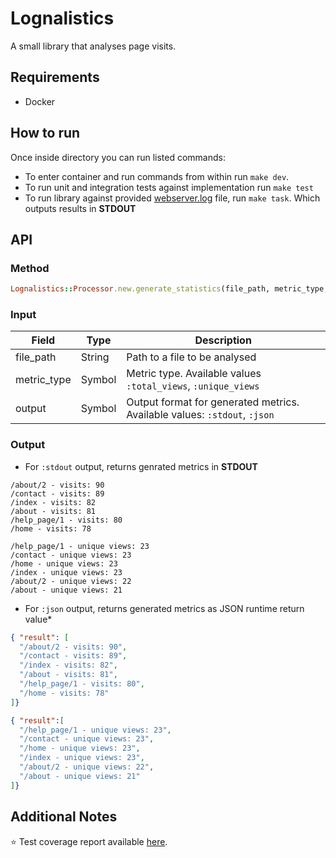 # Lognalistics

A small library that analyses page visits.

## Requirements
- Docker

## How to run
Once inside directory you can run listed commands:

- To enter container and run commands from within run `make dev`.
- To run unit and integration tests against implementation run `make test`
- To run library against provided [webserver.log](https://github.com/elharion/lognalistics/blob/master/app/webserver.log) file, run `make task`. Which outputs results in **STDOUT**

## API

### Method
```ruby
Lognalistics::Processor.new.generate_statistics(file_path, metric_type, output)
```

### Input
|Field|Type|Description|
|-|-|-|
|file_path|String|Path to a file to be analysed|
|metric_type|Symbol|Metric type. Available values `:total_views`, `:unique_views`|
|output|Symbol|Output format for generated metrics. Available values: `:stdout`, `:json`|

### Output
 * For `:stdout` output, returns genrated metrics in **STDOUT**
 ```
/about/2 - visits: 90
/contact - visits: 89
/index - visits: 82
/about - visits: 81
/help_page/1 - visits: 80
/home - visits: 78
```
```
/help_page/1 - unique views: 23
/contact - unique views: 23
/home - unique views: 23
/index - unique views: 23
/about/2 - unique views: 22
/about - unique views: 21
 ```
* For `:json` output, returns generated metrics as JSON runtime return value*
```JSON
{ "result": [
  "/about/2 - visits: 90",
  "/contact - visits: 89",
  "/index - visits: 82",
  "/about - visits: 81",
  "/help_page/1 - visits: 80",
  "/home - visits: 78"
]}
```
```JSON
{ "result":[
  "/help_page/1 - unique views: 23",
  "/contact - unique views: 23",
  "/home - unique views: 23",
  "/index - unique views: 23",
  "/about/2 - unique views: 22",
  "/about - unique views: 21"
]}
```

## Additional Notes
:star: Test coverage report available [here](https://htmlpreview.github.io/?https://github.com/elharion/lognalistics/blob/master/app/coverage/index.html#_AllFiles).


